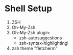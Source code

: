 # Shell Setup

1.  ZSH
2.  Oh-My-Zsh
3.  Oh-My-Zsh plugin:
    -   zsh-autosuggestions
    -   zsh-syntax-highlightingi
4.  zsh theme "fletcherm"

